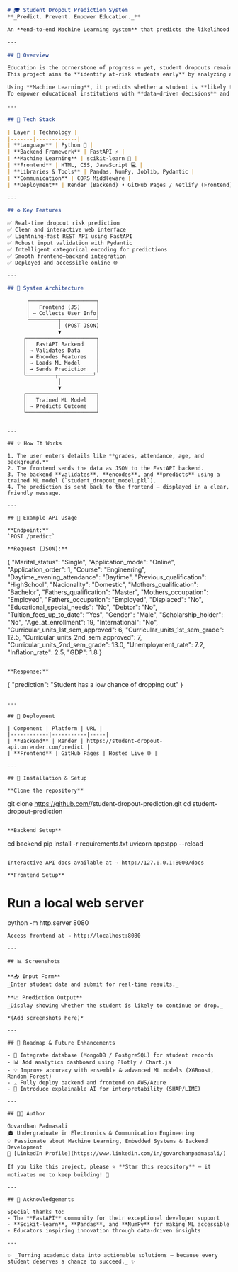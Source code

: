 ```markdown
# 🎓 Student Dropout Prediction System  
**_Predict. Prevent. Empower Education._**  

An **end-to-end Machine Learning system** that predicts the likelihood of a student dropping out — combining **data science**, **FastAPI**, and a **modern web frontend** for interactive insights that truly make an impact.  

---

## 🌟 Overview

Education is the cornerstone of progress — yet, student dropouts remain a serious global challenge.  
This project aims to **identify at-risk students early** by analyzing a variety of factors like academic performance, demographics, attendance, and socio-economic data.  

Using **Machine Learning**, it predicts whether a student is **likely to continue**, **uncertain**, or **at risk of dropping out**. The goal?  
To empower educational institutions with **data-driven decisions** and enable timely interventions.

---

## 🧠 Tech Stack

| Layer | Technology |
|-------|-------------|
| **Language** | Python 🐍 |
| **Backend Framework** | FastAPI ⚡ |
| **Machine Learning** | scikit-learn 🧩 |
| **Frontend** | HTML, CSS, JavaScript 💻 |
| **Libraries & Tools** | Pandas, NumPy, Joblib, Pydantic |
| **Communication** | CORS Middleware |
| **Deployment** | Render (Backend) • GitHub Pages / Netlify (Frontend) |

---

## ⚙️ Key Features

✅ Real-time dropout risk prediction  
✅ Clean and interactive web interface  
✅ Lightning-fast REST API using FastAPI  
✅ Robust input validation with Pydantic  
✅ Intelligent categorical encoding for predictions  
✅ Smooth frontend–backend integration  
✅ Deployed and accessible online 🌐  

---

## 🧩 System Architecture

```
          ┌─────────────────────┐
          │   Frontend (JS)     │
          │ → Collects User Info│
          └─────────┬───────────┘
                    │ (POST JSON)
                    ▼
         ┌──────────────────────┐
         │   FastAPI Backend    │
         │ → Validates Data     │
         │ → Encodes Features   │
         │ → Loads ML Model     │
         │ → Sends Prediction   │
         └─────────┬───────────┘
                    │
                    ▼
         ┌──────────────────────┐
         │   Trained ML Model   │
         │ → Predicts Outcome   │
         └──────────────────────┘
```

---

## 💡 How It Works

1. The user enters details like **grades, attendance, age, and background.**  
2. The frontend sends the data as JSON to the FastAPI backend.  
3. The backend **validates**, **encodes**, and **predicts** using a trained ML model (`student_dropout_model.pkl`).  
4. The prediction is sent back to the frontend — displayed in a clear, friendly message.

---

## 🧪 Example API Usage

**Endpoint:**  
`POST /predict`

**Request (JSON):**
```
{
  "Marital_status": "Single",
  "Application_mode": "Online",
  "Application_order": 1,
  "Course": "Engineering",
  "Daytime_evening_attendance": "Daytime",
  "Previous_qualification": "HighSchool",
  "Nacionality": "Domestic",
  "Mothers_qualification": "Bachelor",
  "Fathers_qualification": "Master",
  "Mothers_occupation": "Employed",
  "Fathers_occupation": "Employed",
  "Displaced": "No",
  "Educational_special_needs": "No",
  "Debtor": "No",
  "Tuition_fees_up_to_date": "Yes",
  "Gender": "Male",
  "Scholarship_holder": "No",
  "Age_at_enrollment": 19,
  "International": "No",
  "Curricular_units_1st_sem_approved": 6,
  "Curricular_units_1st_sem_grade": 12.5,
  "Curricular_units_2nd_sem_approved": 7,
  "Curricular_units_2nd_sem_grade": 13.0,
  "Unemployment_rate": 7.2,
  "Inflation_rate": 2.5,
  "GDP": 1.8
}
```

**Response:**
```
{
  "prediction": "Student has a low chance of dropping out"
}
```

---

## 🚀 Deployment

| Component | Platform | URL |
|------------|-----------|-----|
| **Backend** | Render | https://student-dropout-api.onrender.com/predict |
| **Frontend** | GitHub Pages | Hosted Live 🌐 |

---

## 🧰 Installation & Setup

**Clone the repository**
```
git clone https://github.com/<your-username>/student-dropout-prediction.git
cd student-dropout-prediction
```

**Backend Setup**
```
cd backend
pip install -r requirements.txt
uvicorn app:app --reload
```

Interactive API docs available at → http://127.0.0.1:8000/docs  

**Frontend Setup**
```
# Run a local web server
python -m http.server 8080
```
Access frontend at → http://localhost:8080  

---

## 📊 Screenshots

**📥 Input Form**  
_Enter student data and submit for real-time results._

**📈 Prediction Output**  
_Display showing whether the student is likely to continue or drop._

*(Add screenshots here)*

---

## 🧭 Roadmap & Future Enhancements

- 🔗 Integrate database (MongoDB / PostgreSQL) for student records  
- 📊 Add analytics dashboard using Plotly / Chart.js  
- 💡 Improve accuracy with ensemble & advanced ML models (XGBoost, Random Forest)  
- ☁️ Fully deploy backend and frontend on AWS/Azure  
- 🧠 Introduce explainable AI for interpretability (SHAP/LIME)

---

## 👨‍💻 Author

Govardhan Padmasali 
🎓 Undergraduate in Electronics & Communication Engineering  
💡 Passionate about Machine Learning, Embedded Systems & Backend Development  
🔗 [LinkedIn Profile](https://www.linkedin.com/in/govardhanpadmasali/)  

If you like this project, please ⭐ **Star this repository** — it motivates me to keep building! 🌟  

---

## 🙌 Acknowledgements

Special thanks to:
- The **FastAPI** community for their exceptional developer support  
- **Scikit-learn**, **Pandas**, and **NumPy** for making ML accessible  
- Educators inspiring innovation through data-driven insights  

---

✨ _Turning academic data into actionable solutions — because every student deserves a chance to succeed._ ✨  
```
